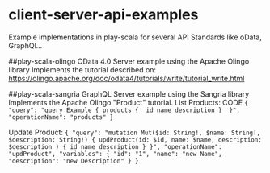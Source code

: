 # client-server-api-examples
Example implementations  in play-scala for several API Standards like oData, GraphQl...

##play-scala-olingo
OData 4.0 Server example using the Apache Olingo library
Implements the tutorial described on:
https://olingo.apache.org/doc/odata4/tutorials/write/tutorial_write.html

##play-scala-sangria
GraphQL Server example using the Sangria library
Implements the Apache Olingo "Product" tutorial.
List Products:
CODE
`{
    "query": "query Example { products {  id name description }  }",
    "operationName": "products"
}`

Update Product:
`{
    "query": "mutation Mut($id: String!, $name: String!, $description: String!) { updProduct(id: $id, name: $name, description: $description ) { id name description } }",
    "operationName": "updProduct",
 "variables": {
   "id": "1",
   "name": "new Name",
   "description": "new Description"
}
}`
